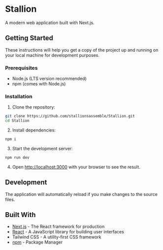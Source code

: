 # Stallion

A modern web application built with Next.js.

## Getting Started

These instructions will help you get a copy of the project up and running on your local machine for development purposes.

### Prerequisites

- Node.js (LTS version recommended)
- npm (comes with Node.js)

### Installation

1. Clone the repository:
```bash
git clone https://github.com/stallionsassemble/Stallion.git
cd Stallion
```

2. Install dependencies:
```bash
npm i
```

3. Start the development server:
```bash
npm run dev
```

4. Open [http://localhost:3000](http://localhost:3000) with your browser to see the result.

## Development

The application will automatically reload if you make changes to the source files.

## Built With

- [Next.js](https://nextjs.org/) - The React framework for production
- [React](https://reactjs.org/) - A JavaScript library for building user interfaces
- Tailwind CSS - A utility-first CSS framework
- [npm](https://www.npmjs.com/) - Package Manager




